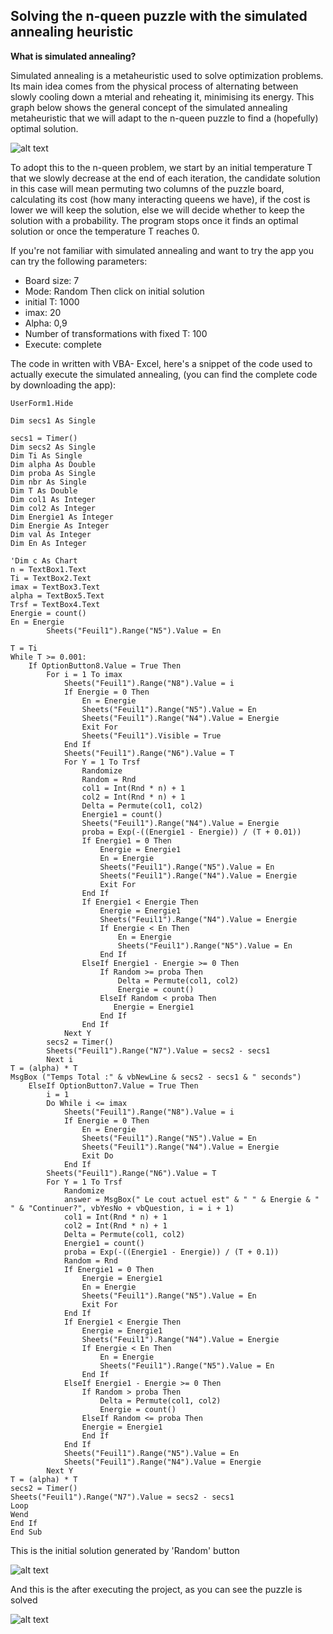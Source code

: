 ## Solving the n-queen puzzle with the simulated annealing heuristic

**What is simulated annealing?**

Simulated annealing is a metaheuristic used to solve optimization problems. Its main idea comes from the physical process of alternating between slowly cooling down a mterial and reheating it, minimising its energy. 
This graph below shows the general concept of the simulated annealing metaheuristic that we will adapt to the n-queen puzzle to find a (hopefully) optimal solution. 


![alt text](https://github.com/Nehaila/nqueen-SA/blob/master/sa.jpg)

To adopt this to the n-queen problem, we start by an initial temperature T that we slowly decrease at the end of each iteration, the candidate solution in this case will mean permuting two columns of the puzzle board, calculating its cost (how many interacting queens we have), if the cost is lower we will keep the solution, else we will decide whether to keep the solution with a probability. 
The program stops once it finds an optimal solution or once the temperature T reaches 0.

If you're not familiar with simulated annealing and want to try the app you can try the following parameters: 
* Board size: 7
* Mode: Random 
Then click on initial solution 
* initial T: 1000 
* imax: 20 
* Alpha: 0,9 
* Number of transformations with fixed T: 100
* Execute: complete


The code in written with VBA- Excel, here's a snippet of the code used to actually execute the simulated annealing, (you can find the complete code by downloading the app):

``` Private Sub CommandButton2_Click()
UserForm1.Hide 

Dim secs1 As Single

secs1 = Timer()
Dim secs2 As Single
Dim Ti As Single
Dim alpha As Double
Dim proba As Single
Dim nbr As Single
Dim T As Double
Dim col1 As Integer
Dim col2 As Integer
Dim Energie1 As Integer
Dim Energie As Integer
Dim val As Integer
Dim En As Integer

'Dim c As Chart
n = TextBox1.Text
Ti = TextBox2.Text
imax = TextBox3.Text
alpha = TextBox5.Text
Trsf = TextBox4.Text
Energie = count()
En = Energie
        Sheets("Feuil1").Range("N5").Value = En

T = Ti
While T >= 0.001:
    If OptionButton8.Value = True Then
        For i = 1 To imax
            Sheets("Feuil1").Range("N8").Value = i
            If Energie = 0 Then
                En = Energie
                Sheets("Feuil1").Range("N5").Value = En
                Sheets("Feuil1").Range("N4").Value = Energie
                Exit For
                Sheets("Feuil1").Visible = True
            End If
            Sheets("Feuil1").Range("N6").Value = T
            For Y = 1 To Trsf
                Randomize
                Random = Rnd
                col1 = Int(Rnd * n) + 1
                col2 = Int(Rnd * n) + 1
                Delta = Permute(col1, col2)
                Energie1 = count()
                Sheets("Feuil1").Range("N4").Value = Energie
                proba = Exp(-((Energie1 - Energie)) / (T + 0.01))
                If Energie1 = 0 Then
                    Energie = Energie1
                    En = Energie
                    Sheets("Feuil1").Range("N5").Value = En
                    Sheets("Feuil1").Range("N4").Value = Energie
                    Exit For
                End If
                If Energie1 < Energie Then
                    Energie = Energie1
                    Sheets("Feuil1").Range("N4").Value = Energie
                    If Energie < En Then
                        En = Energie
                        Sheets("Feuil1").Range("N5").Value = En
                    End If
                ElseIf Energie1 - Energie >= 0 Then
                    If Random >= proba Then
                        Delta = Permute(col1, col2)
                        Energie = count()
                    ElseIf Random < proba Then
                       Energie = Energie1
                    End If
                End If
            Next Y
        secs2 = Timer()
        Sheets("Feuil1").Range("N7").Value = secs2 - secs1
        Next i
T = (alpha) * T
MsgBox ("Temps Total :" & vbNewLine & secs2 - secs1 & " seconds")
    ElseIf OptionButton7.Value = True Then
        i = 1
        Do While i <= imax
            Sheets("Feuil1").Range("N8").Value = i
            If Energie = 0 Then
                En = Energie
                Sheets("Feuil1").Range("N5").Value = En
                Sheets("Feuil1").Range("N4").Value = Energie
                Exit Do
            End If
        Sheets("Feuil1").Range("N6").Value = T
        For Y = 1 To Trsf
            Randomize
            answer = MsgBox(" Le cout actuel est" & " " & Energie & " " & "Continuer?", vbYesNo + vbQuestion, i = i + 1)
            col1 = Int(Rnd * n) + 1
            col2 = Int(Rnd * n) + 1
            Delta = Permute(col1, col2)
            Energie1 = count()
            proba = Exp(-((Energie1 - Energie)) / (T + 0.1))
            Random = Rnd
            If Energie1 = 0 Then
                Energie = Energie1
                En = Energie
                Sheets("Feuil1").Range("N5").Value = En
                Exit For
            End If
            If Energie1 < Energie Then
                Energie = Energie1
                Sheets("Feuil1").Range("N4").Value = Energie
                If Energie < En Then
                    En = Energie
                    Sheets("Feuil1").Range("N5").Value = En
                End If
            ElseIf Energie1 - Energie >= 0 Then
                If Random > proba Then
                    Delta = Permute(col1, col2)
                    Energie = count()
                ElseIf Random <= proba Then
                Energie = Energie1
                End If
            End If
            Sheets("Feuil1").Range("N5").Value = En
            Sheets("Feuil1").Range("N4").Value = Energie
        Next Y
T = (alpha) * T
secs2 = Timer()
Sheets("Feuil1").Range("N7").Value = secs2 - secs1
Loop
Wend
End If
End Sub 
```
This is the initial solution generated by 'Random' button

![alt text](https://github.com/Nehaila/nqueen-SA/blob/master/screen.jpg)

And this is the after executing the project, as you can see the puzzle is solved

![alt text](https://github.com/Nehaila/nqueen-SA/blob/master/screen2.jpg)





